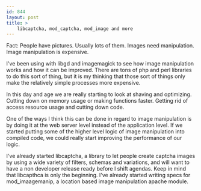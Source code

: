 ```yaml
---
id: 844
layout: post
title: >
    libcaptcha, mod_captcha, mod_image and more
---
```


Fact: People have pictures. Usually lots of them. Images need manipulation. Image manipulation is expensive.

I've been using with libgd and imagemagick to see how image manipulation works and how it can be improved. There are tons of php and perl libraries to do this sort of thing, but it is my thinking that those sort of things only make the relatively simple processes more expensive.

In this day and age we are really starting to look at shaving and optimizing. Cutting down on memory usage or making functions faster. Getting rid of access resource usage and cutting down code.

One of the ways I think this can be done in regard to image manipulation is by doing it at the web server level instead of the application level. If we started putting some of the higher level logic of image manipulation into compiled code, we could really start improving the performance of our logic. 

I've already started libcaptcha, a library to let people create captcha images by using a wide variety of filters, schemas and variations, and will want to have a non developer release ready before I shift agendas. Keep in mind that libcapthca is only the beginning. I've already started writing specs for mod_imaagemanip, a location based image manipulation apache module.
